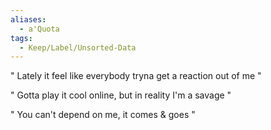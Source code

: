 ```yaml
---
aliases:
  - a'Quota
tags:
  - Keep/Label/Unsorted-Data
---
```


" Lately it feel like everybody tryna get a reaction out of me "

" Gotta play it cool online, but in reality I'm a savage "

" You can't depend on me, it comes & goes "